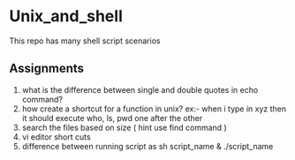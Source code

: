 # Unix_and_shell
This repo has many shell script scenarios 

## Assignments 

1. what is the difference between single and double quotes in echo command?
2. how create a shortcut for a function in unix?
ex:- when i type in xyz then it should execute who, ls, pwd one after the other
3. search the files based on size ( hint use find command )
4. vi editor short cuts 
5. difference between running script as sh script_name & ./script_name
